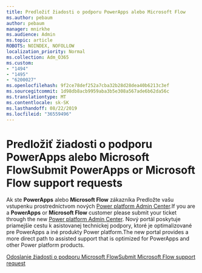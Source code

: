 ```yaml
---
title: Predložiť žiadosti o podporu PowerApps alebo Microsoft Flow
ms.author: pebaum
author: pebaum
manager: mnirkhe
ms.audience: Admin
ms.topic: article
ROBOTS: NOINDEX, NOFOLLOW
localization_priority: Normal
ms.collection: Adm_O365
ms.custom:
- "1494"
- "1495"
- "6200027"
ms.openlocfilehash: 9f2ce78def252a7cba32b28d28dea40b6213c3ef
ms.sourcegitcommit: 1d98db8acb9959aba3b5e308a567ade6b62da56c
ms.translationtype: MT
ms.contentlocale: sk-SK
ms.lasthandoff: 08/22/2019
ms.locfileid: "36559496"
---
```

# <a name="submit-powerapps-or-microsoft-flow-support-requests"></a><span data-ttu-id="760eb-102">Predložiť žiadosti o podporu PowerApps alebo Microsoft Flow</span><span class="sxs-lookup"><span data-stu-id="760eb-102">Submit PowerApps or Microsoft Flow support requests</span></span>

<span data-ttu-id="760eb-103">Ak ste **PowerApps** alebo **Microsoft Flow** zákazníka Predložte vašu vstupenku prostredníctvom nových [Power platform Admin Center](https://admin.powerplatform.microsoft.com/support?newTicket&product=15819).</span><span class="sxs-lookup"><span data-stu-id="760eb-103">If you are a **PowerApps** or **Microsoft Flow** customer please submit your ticket through the new [Power platform Admin Center](https://admin.powerplatform.microsoft.com/support?newTicket&product=15819).</span></span> <span data-ttu-id="760eb-104">Nový portál poskytuje priamejšie cestu k asistovanej technickej podpory, ktoré je optimalizované pre PowerApps a iné produkty Power platform.</span><span class="sxs-lookup"><span data-stu-id="760eb-104">The new portal provides a more direct path to assisted support that is optimized for PowerApps and other Power platform products.</span></span>

[<span data-ttu-id="760eb-105">Odoslanie žiadosti o podporu Microsoft Flow</span><span class="sxs-lookup"><span data-stu-id="760eb-105">Submit Microsoft Flow support request</span></span>](https://admin.powerplatform.microsoft.com/support?newTicket&product=Flow)